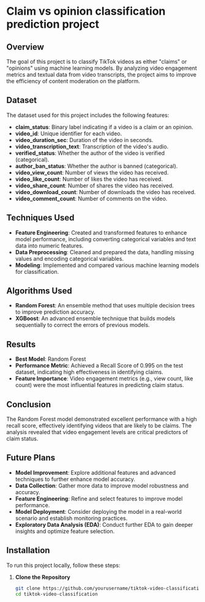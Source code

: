 # Claim vs opinion classification prediction project

## Overview

The goal of this project is to classify TikTok videos as either "claims" or "opinions" using machine learning models. By analyzing video engagement metrics and textual data from video transcripts, the project aims to improve the efficiency of content moderation on the platform.

## Dataset

The dataset used for this project includes the following features:

- **claim_status**: Binary label indicating if a video is a claim or an opinion.
- **video_id**: Unique identifier for each video.
- **video_duration_sec**: Duration of the video in seconds.
- **video_transcription_text**: Transcription of the video's audio.
- **verified_status**: Whether the author of the video is verified (categorical).
- **author_ban_status**: Whether the author is banned (categorical).
- **video_view_count**: Number of views the video has received.
- **video_like_count**: Number of likes the video has received.
- **video_share_count**: Number of shares the video has received.
- **video_download_count**: Number of downloads the video has received.
- **video_comment_count**: Number of comments on the video.

## Techniques Used

- **Feature Engineering**: Created and transformed features to enhance model performance, including converting categorical variables and text data into numeric features.
- **Data Preprocessing**: Cleaned and prepared the data, handling missing values and encoding categorical variables.
- **Modeling**: Implemented and compared various machine learning models for classification.

## Algorithms Used

- **Random Forest**: An ensemble method that uses multiple decision trees to improve prediction accuracy.
- **XGBoost**: An advanced ensemble technique that builds models sequentially to correct the errors of previous models.

## Results

- **Best Model**: Random Forest
- **Performance Metric**: Achieved a Recall Score of 0.995 on the test dataset, indicating high effectiveness in identifying claims.
- **Feature Importance**: Video engagement metrics (e.g., view count, like count) were the most influential features in predicting claim status.

## Conclusion

The Random Forest model demonstrated excellent performance with a high recall score, effectively identifying videos that are likely to be claims. The analysis revealed that video engagement levels are critical predictors of claim status.

## Future Plans

- **Model Improvement**: Explore additional features and advanced techniques to further enhance model accuracy.
- **Data Collection**: Gather more data to improve model robustness and accuracy.
- **Feature Engineering**: Refine and select features to improve model performance.
- **Model Deployment**: Consider deploying the model in a real-world scenario and establish monitoring practices.
- **Exploratory Data Analysis (EDA)**: Conduct further EDA to gain deeper insights and optimize feature selection.

## Installation

To run this project locally, follow these steps:

1. **Clone the Repository**
   ```bash
   git clone https://github.com/yourusername/tiktok-video-classification.git
   cd tiktok-video-classification

